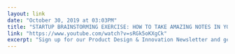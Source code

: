 ```yaml
---
layout: link 
date: "October 30, 2019 at 03:03PM"
title: "STARTUP BRAINSTORMING EXERCISE: HOW TO TAKE AMAZING NOTES IN YOUR NEXT MEETING/BRAINSTORM SESSION"
link: "https://www.youtube.com/watch?v=sRGk5oKXgCk"
excerpt: "Sign up for our Product Design & Innovation Newsletter and get your free copy of "Design Sprint: An Introduction" right here: http://eepurl.com/cNmSODThis video will show you how to use the "HOW MIGHT WE" exercise originally invented by Proctor and Gamble and now used across the world to improve eff"
---
```

